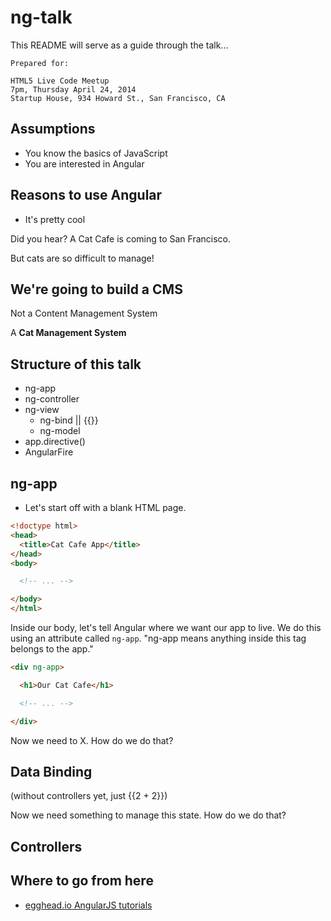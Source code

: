 ng-talk
==============

This README will serve as a guide through the talk...

```
Prepared for:

HTML5 Live Code Meetup
7pm, Thursday April 24, 2014
Startup House, 934 Howard St., San Francisco, CA
```

## Assumptions

- You know the basics of JavaScript
- You are interested in Angular

## Reasons to use Angular

- It's pretty cool

Did you hear? A Cat Cafe is coming to San Francisco.

But cats are so difficult to manage!

## We're going to build a CMS

Not a Content Management System

A **Cat Management System**

## Structure of this talk

- ng-app
- ng-controller
- ng-view
  - ng-bind || {{}}
  - ng-model
- app.directive()
- AngularFire

## ng-app

- Let's start off with a blank HTML page.

```html
<!doctype html>
<head>
  <title>Cat Cafe App</title>
</head>
<body>

  <!-- ... -->

</body>
</html>
```

Inside our body, let's tell Angular where we want our app to live. We do this using an attribute called `ng-app`. "ng-app means anything inside this tag belongs to the app."

```html
<div ng-app>

  <h1>Our Cat Cafe</h1>

  <!-- ... -->

</div>
```

Now we need to X. How do we do that?

## Data Binding

(without controllers yet, just {{2 + 2}})

Now we need something to manage this state. How do we do that?

## Controllers

## Where to go from here

- [egghead.io AngularJS tutorials](https://egghead.io/technologies/angularjs)
